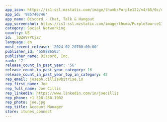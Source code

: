 ```yaml
---
app_icon: https://is1-ssl.mzstatic.com/image/thumb/Purple122/v4/65/0c/c6/650cc6cc-0702-a4ab-bc08-01af27301d79/AppIcon-0-0-1x_U007epad-0-0-0-85-220.png/1024x1024bb.png
app_id: '985746746'
app_name: Discord - Chat, Talk & Hangout
app_screenshot: https://is1-ssl.mzstatic.com/image/thumb/PurpleSource116/v4/f8/e7/1f/f8e71f62-fe1c-eec0-75f2-da6e98eac8a2/ede3a453-28e9-4163-8730-a50f3bad069d_HT_6.5_1a.jpg/1242x2688bb.png
category: Social Networking
country: US
id: _lQZeV7PCjZ7
language: en
most_recent_release: '2024-02-20T00:00:00'
publisher_id: '658886503'
publisher_name: Discord, Inc.
rank: '7'
release_count_in_past_year: '56'
release_count_in_past_year_category: 16
release_count_in_past_year_top_in_category: 42
rep_email: joseph.cillis@bitrise.io
rep_first_name: Joe
rep_full_name: Joe Cillis
rep_linkedin: https://www.linkedin.com/in/joecillis
rep_phone: +1 518-258-1902
rep_photo: joe.jpg
rep_title: Account Manager
store: itunes_connect
---
```

